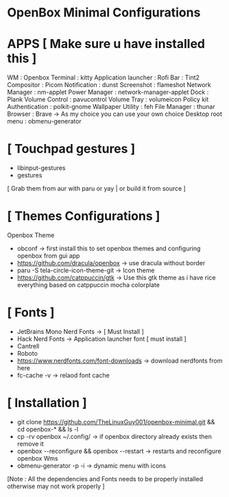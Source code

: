 # OpenBox Minimal Configurations 

# APPS [ Make sure u have installed this ]

WM : Openbox 
Terminal : kitty 
Application launcher : Rofi 
Bar : Tint2 
Compositor : Picom 
Notification : dunst 
Screenshot : flameshot 
Network Manager : nm-applet
Power Manager : network-manager-applet 
Dock : Plank 
Volume Control : pavucontrol 
Volume Tray : volumeicon 
Policy kit Authentication : polkit-gnome 
Wallpaper Utility : feh 
File Manager : thunar 
Browser : Brave -> As my choice you can use your own choice 
Desktop root menu : obmenu-generator 

# [ Touchpad gestures ]

* libinput-gestures 
* gestures 

[ Grab them from aur with paru or yay | or build it from source ]


# [ Themes Configurations ]

Openbox Theme 

* obconf -> first install this to set openbox themes and configuring openbox from gui app 
* https://github.com/dracula/openbox -> use dracula without border 
* paru -S tela-circle-icon-theme-git -> Icon theme 
* https://github.com/catppuccin/gtk -> Use this gtk theme as i have rice everything based on catppuccin mocha colorplate

# [ Fonts ]

* JetBrains Mono Nerd Fonts -> [ Must Install ]
* Hack Nerd Fonts -> Application launcher font [ must install ]
* Cantrell 
* Roboto 
* https://www.nerdfonts.com/font-downloads -> download nerdfonts from here 
* fc-cache -v -> relaod font cache 

# [ Installation ]

* git clone https://github.com/TheLinuxGuy001/openbox-minimal.git && cd openbox-* && ls -l 
* cp -rv openbox ~/.config/ -> if openbox directory already exists then remove it 
* openbox --reconfigure && openbox --restart -> restarts and reconfigure openbox Wms 
* obmenu-generator -p -i -> dynamic menu with icons 



[Note : All the dependencies and Fonts needs to be properly installed otherwise may not work properly ]
